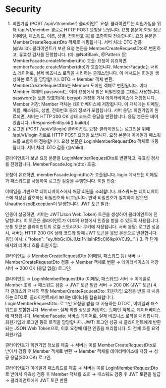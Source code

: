 # Security

1. 회원가입 (POST /api/v1/member)
클라이언트 요청:
클라이언트는 회원가입을 위해 /api/v1/member 경로로 HTTP POST 요청을 보냅니다.
요청 본문에 회원 정보 (이메일, 패스워드, 이름, 성별, 전화번호 등)를 포함하여 전송합니다.
요청 본문은 MemberCreateRequestDto 객체로 매핑됩니다.
서버 처리:
DTO 검증 (@Valid):
클라이언트가 보낸 요청 본문을 MemberCreateRequestDto로 변환하고, 유효성 검사를 진행합니다. (예: @NotBlank, @Pattern 등)
MemberFacade.createMember(dto) 호출:
요청이 유효하면 memberFacade.createMember(dto)가 호출됩니다.
MemberFacade는 서비스 레이어로, 실제 비즈니스 로직을 처리하는 클래스입니다. 이 메서드는 회원을 생성하는 로직을 담당합니다.
DTO → Member 객체 변환:
MemberCreateRequestDto는 Member 도메인 객체로 변환됩니다.
이때 Member 객체의 password는 이미 요청에서 받은 비밀번호를 그대로 사용합니다.
password는 보통 암호화(예: bcrypt) 과정을 거쳐 데이터베이스에 저장됩니다.
Member 저장:
Member 객체는 데이터베이스에 저장됩니다.
이 객체에는 이메일, 이름, 패스워드, 성별, 전화번호 등의 정보가 포함됩니다.
서버 응답:
회원가입이 완료되면, 서버는 HTTP 200 OK 상태 코드로 응답을 반환합니다.
응답 본문은 비어있습니다. (ResponseEntity.ok().build())
2. 로그인 (POST /api/v1/login)
클라이언트 요청:
클라이언트는 로그인을 위해 /api/v1/login 경로로 HTTP POST 요청을 보냅니다.
요청 본문에 이메일과 패스워드를 포함하여 전송합니다.
요청 본문은 LoginMemberRequestDto 객체로 매핑됩니다.
서버 처리:
DTO 검증 (@Valid):

클라이언트가 보낸 요청 본문을 LoginMemberRequestDto로 변환하고, 유효성 검사를 진행합니다.
MemberFacade.login(dto) 호출:

요청이 유효하면, memberFacade.login(dto)가 호출됩니다.
login 메서드는 이메일과 패스워드를 사용하여 로그인 검증을 수행합니다.
회원 인증:

이메일을 기반으로 데이터베이스에서 해당 회원을 조회합니다.
패스워드는 데이터베이스에 저장된 암호화된 비밀번호와 비교됩니다. 만약 비밀번호가 일치하지 않으면 UnauthorizedException이 발생합니다.
JWT 토큰 발급:

인증이 성공하면, 서버는 JWT(Json Web Token) 토큰을 생성하여 클라이언트에 전달합니다.
이 토큰은 클라이언트가 이후의 요청에서 인증을 받을 수 있도록 사용됩니다. 보통 토큰은 클라이언트의 로컬 스토리지나 쿠키에 저장됩니다.
서버 응답:
로그인 성공 시, 서버는 HTTP 200 OK 상태 코드와 함께 JWT 토큰을 응답 본문으로 반환합니다.
응답 예시: { "token": "eyJhbGciOiJIUzI1NiIsInR5cCI6IkpXVCJ9..." }
3. 각 단계에서의 데이터 흐름
회원가입:

클라이언트 → MemberCreateRequestDto (이메일, 패스워드 등)
서버 → MemberCreateRequestDto 검증 → Member 객체로 변환 → 데이터베이스에 저장
서버 → 200 OK (응답 없음)
로그인:

클라이언트 → LoginMemberRequestDto (이메일, 패스워드)
서버 → 이메일로 Member 조회 → 패스워드 검증 → JWT 토큰 발급
서버 → 200 OK (JWT 토큰)
4. 각 클래스와 객체의 역할
MemberCreateRequestDto: 회원가입 요청을 받을 때 사용하는 DTO로, 클라이언트에서 보내는 데이터를 캡슐화합니다.
LoginMemberRequestDto: 로그인 요청을 받을 때 사용하는 DTO로, 이메일과 패스워드를 포함합니다.
Member: 실제 회원 정보를 저장하는 도메인 객체로, 데이터베이스에 저장됩니다.
MemberFacade: 서비스 레이어로, 실제 비즈니스 로직을 처리합니다. 회원가입과 로그인 등의 로직을 담당합니다.
JWT: 로그인 성공 시 클라이언트에게 반환되는 JSON Web Token으로, 이후 요청에 대한 인증을 처리합니다.
5. 전체 흐름 요약
회원가입:

클라이언트가 회원가입 정보를 제출 → 서버는 이를 MemberCreateRequestDto로 받아서 검증 후 Member 객체로 변환 → Member 객체를 데이터베이스에 저장 → 성공 응답(200 OK)
로그인:

클라이언트가 이메일과 패스워드를 제출 → 서버는 이를 LoginMemberRequestDto로 받아서 유효성 검증 후 Member 객체를 조회 → 패스워드 검증 후 JWT 토큰을 발급 → 클라이언트에게 JWT 토큰 반환
